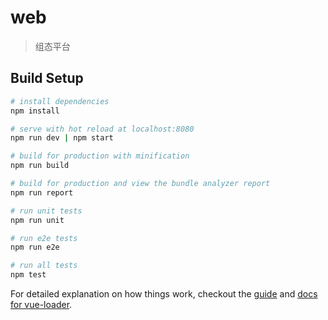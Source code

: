 # web

> 组态平台

## Build Setup

``` bash
# install dependencies
npm install

# serve with hot reload at localhost:8080
npm run dev | npm start

# build for production with minification
npm run build

# build for production and view the bundle analyzer report
npm run report

# run unit tests
npm run unit

# run e2e tests
npm run e2e

# run all tests
npm test
```

For detailed explanation on how things work, checkout the [guide](http://vuejs-templates.github.io/webpack/) and [docs for vue-loader](http://vuejs.github.io/vue-loader).
